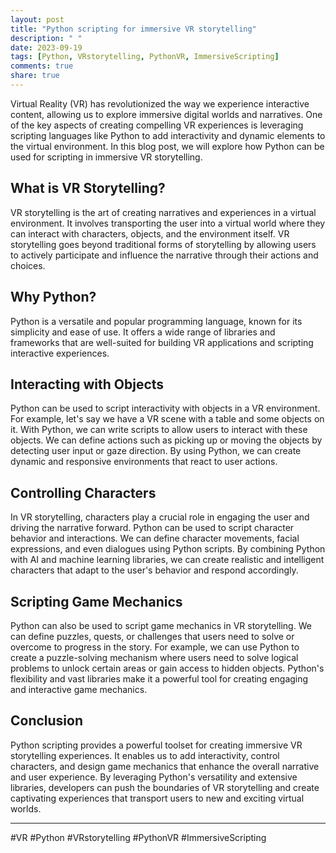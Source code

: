 ```yaml
---
layout: post
title: "Python scripting for immersive VR storytelling"
description: " "
date: 2023-09-19
tags: [Python, VRstorytelling, PythonVR, ImmersiveScripting]
comments: true
share: true
---
```


Virtual Reality (VR) has revolutionized the way we experience interactive content, allowing us to explore immersive digital worlds and narratives. One of the key aspects of creating compelling VR experiences is leveraging scripting languages like Python to add interactivity and dynamic elements to the virtual environment. In this blog post, we will explore how Python can be used for scripting in immersive VR storytelling.

## What is VR Storytelling?

VR storytelling is the art of creating narratives and experiences in a virtual environment. It involves transporting the user into a virtual world where they can interact with characters, objects, and the environment itself. VR storytelling goes beyond traditional forms of storytelling by allowing users to actively participate and influence the narrative through their actions and choices.

## Why Python?

Python is a versatile and popular programming language, known for its simplicity and ease of use. It offers a wide range of libraries and frameworks that are well-suited for building VR applications and scripting interactive experiences.

## Interacting with Objects

Python can be used to script interactivity with objects in a VR environment. For example, let's say we have a VR scene with a table and some objects on it. With Python, we can write scripts to allow users to interact with these objects. We can define actions such as picking up or moving the objects by detecting user input or gaze direction. By using Python, we can create dynamic and responsive environments that react to user actions.

## Controlling Characters

In VR storytelling, characters play a crucial role in engaging the user and driving the narrative forward. Python can be used to script character behavior and interactions. We can define character movements, facial expressions, and even dialogues using Python scripts. By combining Python with AI and machine learning libraries, we can create realistic and intelligent characters that adapt to the user's behavior and respond accordingly.

## Scripting Game Mechanics

Python can also be used to script game mechanics in VR storytelling. We can define puzzles, quests, or challenges that users need to solve or overcome to progress in the story. For example, we can use Python to create a puzzle-solving mechanism where users need to solve logical problems to unlock certain areas or gain access to hidden objects. Python's flexibility and vast libraries make it a powerful tool for creating engaging and interactive game mechanics.

## Conclusion

Python scripting provides a powerful toolset for creating immersive VR storytelling experiences. It enables us to add interactivity, control characters, and design game mechanics that enhance the overall narrative and user experience. By leveraging Python's versatility and extensive libraries, developers can push the boundaries of VR storytelling and create captivating experiences that transport users to new and exciting virtual worlds.

---

#VR #Python #VRstorytelling #PythonVR #ImmersiveScripting